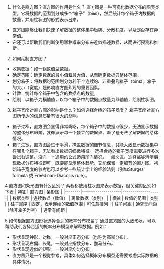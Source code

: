 1. 什么是直方图？直方图的作用是什么？
直方图是一种可视化数据分布的图表类型，它将数据的范围划分成多个“箱子”（bins），然后统计每个箱子内数据的数量，并用柱状图的形式表示出来。
- 直方图能够让我们快速了解数据的整体集中趋势、分散程度，以及是否存在异常值。
- 它还可以帮助我们判断使用哪种概率分布来近似描述数据，从而进行预测和推断。

2. 如何绘制直方图？
- 收集数据：如一组数值型数据。
- 确定范围：确定数据的最小值和最大值，从而确定数据的整体范围。
- 划分箱子：将数据的范围划分为若干个连续的、非重叠的箱子（bins）。箱子的大小（宽度）是影响直方图外观的重要因素。
- 计数：统计每个箱子中包含的数据点的数量。
- 绘制：以箱子为横轴值，以每个箱子中的数据点数量为纵轴值，绘制柱状图。

3. 箱子宽度对直方图的影响是什么？如何选择合适的箱子宽度？
箱子宽度对直方图所传达的信息质量有很大的影响。
- 箱子过窄，直方图会显得非常崎岖，每个箱子中的数据点很少，无法显示数据的整体分布趋势。就像展示每一个独立的数据点，看了也无法了解数据的总体情况。
- 箱子过宽，直方图会过于平滑，掩盖数据的细节信息，只能大致显示数据集中在哪几个箱子，无法看出数据的细微特征。
选择合适的箱子宽度需要进行多次尝试和调整。没有一个通用的公式适用所有情况。一般来说，选择能够清晰展现数据分布特征即可，既要能显示整体趋势，又能保留一定细节的直方图。初始箱子宽度的参考也可以参考一些统计学上的经验法则（例如Sturges' formula 或 Freedman-Diaconis rule）。

4.直方图和条形图有什么区别？
两者都使用柱状图来表示数据，但关键的区别如下表
| 特征   | 直方图             | 条形图            |
|--------|--------------------|-------------------|
| 数据类型 | 连续数据（数值）   | 离散数据（类别）  |
| 横轴   | 数值的范围         | 类别              |
| 柱子顺序 | 固定，表示连续的数值范围 | 可任意排列        |
| 柱子间距 | 通常无间距（除非箱子为空） | 通常有间距        |

5.如何根据直方图形状选择合适的概率分布模型？
通过直方图的大致形状，可以帮助我们选择合适的概率分布模型来解释数据。例如：
- 形状呈现钟形、对称，一般对应正态分布（也称为高斯分布）。
- 形状呈现右偏、长尾，一般对应指数分布、伽马分布。
- 形状呈现近似的矩形，一般对应均匀分布。
- 直方图只是一个视觉参考，具体如何选择概率分布模型还需要考虑实际数据的具体情况。